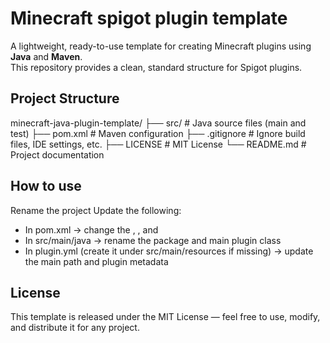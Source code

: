 # Minecraft spigot plugin template

A lightweight, ready-to-use template for creating Minecraft plugins using **Java** and **Maven**.  
This repository provides a clean, standard structure for Spigot plugins.

## Project Structure

minecraft-java-plugin-template/
├── src/ # Java source files (main and test)
├── pom.xml # Maven configuration
├── .gitignore # Ignore build files, IDE settings, etc.
├── LICENSE # MIT License
└── README.md # Project documentation

## How to use

Rename the project
Update the following:
- In pom.xml → change the <groupId>, <artifactId>, and <name>
- In src/main/java → rename the package and main plugin class
- In plugin.yml (create it under src/main/resources if missing) → update the main path and plugin metadata

## License

This template is released under the MIT License — feel free to use, modify, and distribute it for any project.
